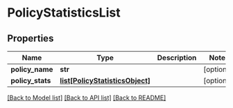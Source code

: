 # PolicyStatisticsList

## Properties
Name | Type | Description | Notes
------------ | ------------- | ------------- | -------------
**policy_name** | **str** |  | [optional] 
**policy_stats** | [**list[PolicyStatisticsObject]**](PolicyStatisticsObject.md) |  | [optional] 

[[Back to Model list]](../README.md#documentation-for-models) [[Back to API list]](../README.md#documentation-for-api-endpoints) [[Back to README]](../README.md)


